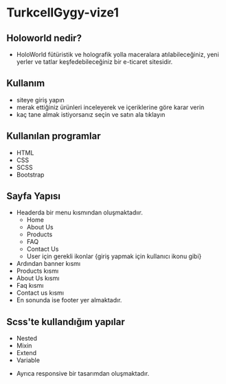 # TurkcellGygy-vize1
## Holoworld nedir?
- HoloWorld fütüristik ve holografik yolla maceralara atılabileceğiniz, yeni yerler ve tatlar keşfedebileceğiniz bir e-ticaret sitesidir.

## Kullanım
- siteye giriş yapın
- merak ettiğiniz ürünleri inceleyerek ve içeriklerine göre karar verin
- kaç tane almak istiyorsanız seçin ve satın ala tıklayın

## Kullanılan programlar
- HTML
- CSS
- SCSS
- Bootstrap

## Sayfa Yapısı
- Headerda bir menu kısmından oluşmaktadıır.
  - Home
  - About Us
  - Products
  - FAQ 
  - Contact Us 
  - User için gerekli ikonlar {giriş yapmak için kullanıcı ikonu gibi}
- Ardından banner kısmı
- Products kısmı
- About Us kısmı
- Faq kısmı
- Contact us kısmı
- En sonunda ise footer yer almaktadır.


## Scss'te kullandığım yapılar
- Nested
- Mixin
- Extend
- Variable

* Ayrıca responsive bir tasarımdan oluşmaktadır. 